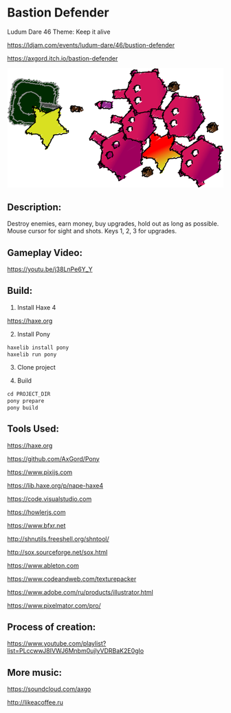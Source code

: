 # Bastion Defender
Ludum Dare 46 Theme: Keep it alive

https://ldjam.com/events/ludum-dare/46/bustion-defender

https://axgord.itch.io/bastion-defender

![Bastion Defender](assets/img/title.png)

Description:
---

Destroy enemies, earn money, buy upgrades, hold out as long as possible.
Mouse cursor for sight and shots. Keys 1, 2, 3 for upgrades.

Gameplay Video:
---
https://youtu.be/j38LnPe6Y_Y

Build:
---

1. Install Haxe 4

https://haxe.org

2. Install Pony

```
haxelib install pony
haxelib run pony
```

3. Clone project

4. Build

```
cd PROJECT_DIR
pony prepare
pony build
```

Tools Used:
---

https://haxe.org

https://github.com/AxGord/Pony

https://www.pixijs.com

https://lib.haxe.org/p/nape-haxe4

https://code.visualstudio.com

https://howlerjs.com

https://www.bfxr.net

http://shnutils.freeshell.org/shntool/

http://sox.sourceforge.net/sox.html

https://www.ableton.com

https://www.codeandweb.com/texturepacker

https://www.adobe.com/ru/products/illustrator.html

https://www.pixelmator.com/pro/

Process of creation:
---

https://www.youtube.com/playlist?list=PLccwwJ8IVWJ6Mnbm0ujlyVDRBaK2E0gIo

More music:
---

https://soundcloud.com/axgo

http://likeacoffee.ru
